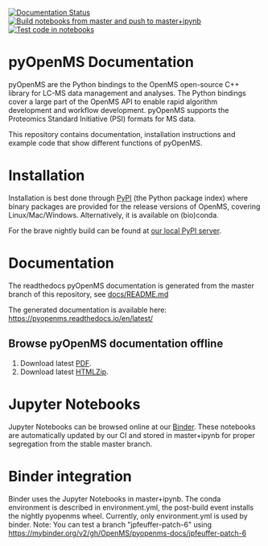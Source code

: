 [![Documentation Status](https://readthedocs.org/projects/pyopenms/badge/?version=latest)](https://pyopenms.readthedocs.io/en/latest/?badge=latest)
[![Build notebooks from master and push to master+ipynb](https://github.com/OpenMS/pyopenms-docs/actions/workflows/build-push-notebooks.yaml/badge.svg)](https://github.com/OpenMS/pyopenms-docs/actions/workflows/build-push-notebooks.yaml)
[![Test code in notebooks](https://github.com/OpenMS/pyopenms-docs/actions/workflows/test-notebooks.yml/badge.svg)](https://github.com/OpenMS/pyopenms-docs/actions/workflows/test-notebooks.yml)

pyOpenMS Documentation
======================

pyOpenMS are the Python bindings to the OpenMS open-source C++ library for
LC-MS data management and analyses. The Python bindings cover a large part of
the OpenMS API to enable rapid algorithm development and workflow development.
pyOpenMS supports the Proteomics Standard Initiative (PSI) formats for MS data.

This repository contains documentation, installation instructions and example code
that show different functions of pyOpenMS.

Installation
=============

Installation is best done through [PyPI](https://pypi.python.org/pypi/pyopenms)
(the Python package index) where binary packages are provided for the release
versions of OpenMS, covering Linux/Mac/Windows. Alternatively, it is available on (bio)conda.

For the brave nightly build can be found at [our local PyPI server](https://pypi.cs.uni-tuebingen.de/).

Documentation
=============

The readthedocs pyOpenMS documentation is generated from the master branch of this repository, see [docs/README.md](docs/README.md)

The generated documentation is available here: https://pyopenms.readthedocs.io/en/latest/

## Browse pyOpenMS documentation offline

1. Download latest [PDF](https://pyopenms.readthedocs.io/_/downloads/en/latest/pdf/).
2. Download latest [HTMLZip](https://pyopenms.readthedocs.io/_/downloads/en/latest/htmlzip/).

Jupyter Notebooks
=============

Jupyter Notebooks can be browsed online at our [Binder](https://mybinder.org/v2/gh/OpenMS/pyopenms-extra/master+ipynb?urlpath=lab/tree/docs/source/index.ipynb). These notebooks are
automatically updated by our CI and stored in master+ipynb for proper segregation
from the stable master branch.

Binder integration
=============
Binder uses the Jupyter Notebooks in master+ipynb. The conda environment is described in environment.yml, the post-build event installs the nightly pyopenms wheel. Currently, only environment.yml is used by binder. Note: You can test a branch "jpfeuffer-patch-6" using https://mybinder.org/v2/gh/OpenMS/pyopenms-docs/jpfeuffer-patch-6
